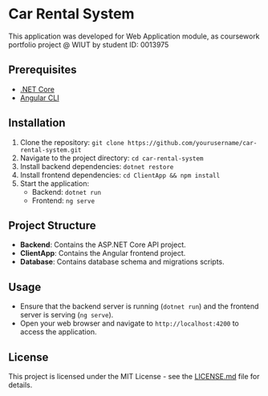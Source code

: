 # Car Rental System

This application was developed for Web Application module, as coursework portfolio project @ WIUT by student ID: 0013975

## Prerequisites

- [.NET Core](https://dotnet.microsoft.com/download)
- [Angular CLI](https://angular.io/cli)

## Installation

1. Clone the repository: `git clone https://github.com/yourusername/car-rental-system.git`
2. Navigate to the project directory: `cd car-rental-system`
3. Install backend dependencies: `dotnet restore`
4. Install frontend dependencies: `cd ClientApp && npm install`
5. Start the application:
   - Backend: `dotnet run`
   - Frontend: `ng serve`

## Project Structure

- **Backend**: Contains the ASP.NET Core API project.
- **ClientApp**: Contains the Angular frontend project.
- **Database**: Contains database schema and migrations scripts.

## Usage

- Ensure that the backend server is running (`dotnet run`) and the frontend server is serving (`ng serve`).
- Open your web browser and navigate to `http://localhost:4200` to access the application.

## License

This project is licensed under the MIT License - see the [LICENSE.md](LICENSE.md) file for details.
